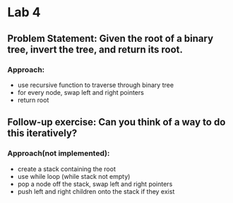 # Lab 4

## Problem Statement: Given the root of a binary tree, invert the tree, and return its root.

### Approach:
- use recursive function to traverse through binary tree
- for every node, swap left and right pointers
- return root

## Follow-up exercise: Can you think of a way to do this iteratively?
### Approach(not implemented):
- create a stack containing the root
- use while loop (while stack not empty)
- pop a node off the stack, swap left and right pointers
- push left and right children onto the stack if they exist
